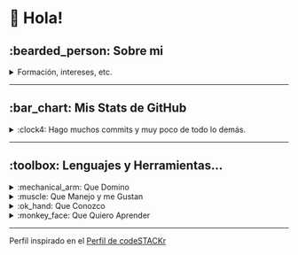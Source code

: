 # :wave: Hola!

<section>
  <h2>
    :bearded_person: Sobre mi
  </h2>
  <details>
    <summary> 
      Formación, intereses, etc. 
    </summary>
    <lu>
      <li>
        :robot: Soy estudiante de Pregrado de Ingenirería Civil en Computación con  Major en Sistemas Autónomos y Robóticos, y Minor de Profundidad en Automatización e Inteligencia Computacional(Area de Control y Automatización).
      </li>
      <li>
        :smiley_cat: Me encanta todo lo relacionado con ciencias de la computación y su implementación en problemas reales del dia a dia. 
      </li>
      <li>
        :mag_right: Busco oportunidades para aplicar todo lo que he aprendido sin importar la escala, industria o campo al cual se aplique.
      </li>
      <li>
        :dart: Mis objetivos para este 2020 son completar los cursos de mi semestre en la universidad y conseguir una práctica profesional para el 2021.
      </li>
      <li>
        :tada: Me encanta jugar Tennis, hacer ejercicio, cocinar sin lavar los platos, y jugar CATAN con amigos.
      </li>
    </lu>
  </details>
</section>

***

<section>
  <h2>
    :bar_chart: Mis Stats de GitHub
  </h2>
  <details>
    <summary>
      :clock4: Hago muchos commits y muy poco de todo lo demás.
    </summary>
    <img 
      alt="GitHub Stats"
      src="https://github-readme-stats.vercel.app/api?username=HenryBlairG&count_private=true&show_icons=true"
    />
  </details>
</section>

***

<section>
  <h2>
    :toolbox: Lenguajes y Herramientas...
  </h2>
  <details>
    <summary>
      :mechanical_arm: Que Domino
    </summary>
    <img 
      alt="Python"
      height=40px
      src="https://seeklogo.com/images/P/python-logo-A32636CAA3-seeklogo.com.png"
    />
    <img 
      alt="Terminal"
      height=40px
      src="https://camo.githubusercontent.com/bbfa2a5c01460358f6e1d761b08211d2be318447/687474703a2f2f656c656d656e746172792e696f2f696d616765732f646f63732f68756d616e2d696e746572666163652d67756964656c696e65732f69636f6e732f36342f7574696c69746965732d7465726d696e616c2e737667"
    />
    <img 
      alt="Git"
      height=40px
      src="https://raw.githubusercontent.com/github/explore/80688e429a7d4ef2fca1e82350fe8e3517d3494d/topics/git/git.png"
    />
    <img 
      alt="VS Code"
      height=40px
      src="https://raw.githubusercontent.com/github/explore/80688e429a7d4ef2fca1e82350fe8e3517d3494d/topics/visual-studio-code/visual-studio-code.png"
    />
    <img 
    alt="Colaboratory"
    height=40px
    src="https://colab.research.google.com/img/colab_favicon.ico"
    />
    <img 
    alt="Latex Overleaf"
    height=40px
    src="https://cdn.overleaf.com/img/ol-brand/overleaf_og_logo.png"
    />
  </details>
  <details>
    <summary>
      :muscle: Que Manejo y me Gustan
    </summary>
    <img 
      alt="C"
      height=40px
      src="https://seeklogo.com/images/C/c-programming-language-logo-9B32D017B1-seeklogo.com.png"
    />
    <img 
      alt="C++"
      height=40px
      src="https://ourcodeworld.com/public-media/gallery/categorielogo-5a284afe1346e.png"
    />
    <img 
      alt="Arduino"
      height=40px
      src="https://cdn.iconscout.com/icon/free/png-256/arduino-4-569256.png"
    />
    <img 
      alt="Html"
      height=40px
      src="https://cdn.iconscout.com/icon/free/png-256/html5-40-1175193.png"
    />
    <img 
      alt="PostgreSQL"
      height=40px
      src="https://raw.githubusercontent.com/0install/0install.de-feeds/master/pgAdmin3.png"
    />
    <img 
      alt="Jupyter"
      height=40px
      src="https://miro.medium.com/max/1036/1*FogMIj4gYwp3fTHLZuwavQ.png"
    />
    <img 
      alt="EC2"
      height=40px
      src="https://cdn.iconscout.com/icon/free/png-256/aws-282739.png"
    />
  </details>
  <details>
    <summary>
      :ok_hand: Que Conozco
    </summary>
    <img 
      alt="NodeJs"
      height=40px
      src="https://d2eip9sf3oo6c2.cloudfront.net/tags/images/000/000/256/square_256/nodejslogo.png"
    />
    <img 
      alt="Javascript"
      height=40px
      src="https://cdn.iconscout.com/icon/free/png-128/javascript-1-225993.png"
    />
    <img 
      alt="CSS"
      height=40px
      src="https://cdn.iconscout.com/icon/free/png-256/css-131-722685.png"
    />
    <img 
      alt="Verilog y VHDL con Xilinx"
      height=40px
      src="https://user-images.githubusercontent.com/48672827/57464068-a2a35580-72ae-11e9-9d52-7cadbf0cb940.png"
    />
    <img 
      alt="Matlab"
      height=40px
      src="https://icons.iconarchive.com/icons/alecive/flatwoken/256/Apps-Matlab-icon.png"
    />
    <img 
      alt="Ruby"
      height=40px
      src="https://cdn.iconscout.com/icon/free/png-256/ruby-46-1175101.png"
    />
    <img 
      alt="Rails"
      height=40px
      src="https://findicons.com/files/icons/1607/ruby_on_rails/256/ror_logo.png"
    />
    <img 
      alt="PHP"
      height=40px
      src="https://3.bp.blogspot.com/-e6IQB8pglII/XJPv-knf5aI/AAAAAAAAJRA/GMaKgRLlKvs_CxVQdhYN4ffeN5XCIBq1ACK4BGAYYCw/s1600/logo%2Bphp%2Bicon.png"
    />
    <img 
      alt="Flutter"
      height=40px
      src="https://d2eip9sf3oo6c2.cloudfront.net/tags/images/000/001/245/square_256/flutterlogo.png"
    />
    <img 
      alt="Java"
      height=40px
      src="https://cdn.iconscout.com/icon/free/png-256/java-43-569305.png"
    />
  </details>
  <details>
    <summary>
      :monkey_face: Que Quiero Aprender
    </summary>
    <img 
      alt="C#"
      height=40px
      src="https://seeklogo.com/images/C/c-sharp-c-logo-02F17714BA-seeklogo.com.png"
    />
    <img 
      alt="Dart"
      height=40px
      src="https://d2eip9sf3oo6c2.cloudfront.net/tags/images/000/001/227/square_256/dart-logo.png"
    />
    <img 
      alt="AWS"
      height=40px
      src="https://iconarchive.com/download/i80410/uiconstock/socialmedia/AWS.ico"
    />
  </details>
</section>

***

Perfil inspirado en el [Perfil de codeSTACKr](https://github.com/codeSTACKr/codeSTACKr/blob/master/README.md)
